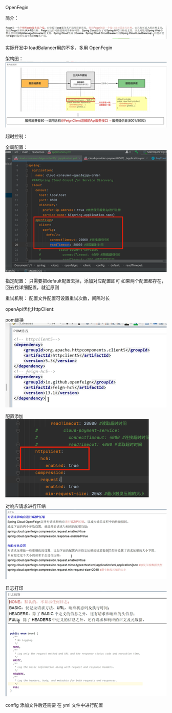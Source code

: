 OpenFegin

简介：

![img.png](img.png)

实际开发中 loadBalancer用的不多，多用 OpenFegin


架构图：
![img_1.png](img_1.png)

超时控制：


全局配置：
![img_2.png](img_2.png)

指定配置：
只需要把default配置去掉，添加对应配置即可
如果两个配置都存在，回去找详细配置，就近原则


重试机制：
配置文件配置可设置重试次数，间隔时长

openApi优化HttpClient:

pom替换  
![img_3.png](img_3.png)

配置添加  
![img_4.png](img_4.png)

对响应请求进行压缩  
![img_5.png](img_5.png)


日志打印
![img_6.png](img_6.png)


config 添加文件后还需要 在 yml 文件中进行配置






